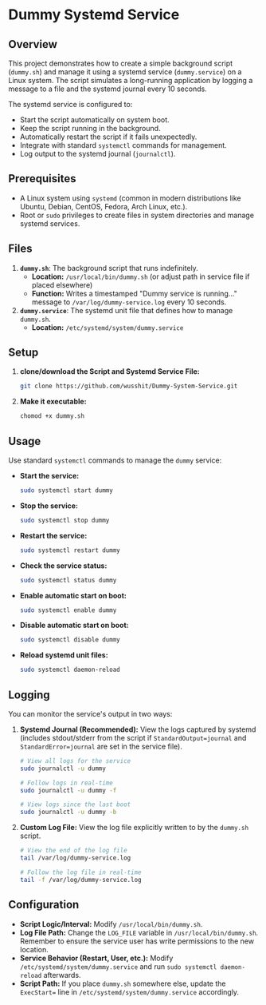 # Dummy Systemd Service
## Overview

This project demonstrates how to create a simple background script (`dummy.sh`) and manage it using a systemd service (`dummy.service`) on a Linux system. The script simulates a long-running application by logging a message to a file and the systemd journal every 10 seconds.

The systemd service is configured to:
*   Start the script automatically on system boot.
*   Keep the script running in the background.
*   Automatically restart the script if it fails unexpectedly.
*   Integrate with standard `systemctl` commands for management.
*   Log output to the systemd journal (`journalctl`).

## Prerequisites

*   A Linux system using `systemd` (common in modern distributions like Ubuntu, Debian, CentOS, Fedora, Arch Linux, etc.).
*   Root or `sudo` privileges to create files in system directories and manage systemd services.

## Files

1.  **`dummy.sh`**: The background script that runs indefinitely.
    *   **Location:** `/usr/local/bin/dummy.sh` (or adjust path in service file if placed elsewhere)
    *   **Function:** Writes a timestamped "Dummy service is running..." message to `/var/log/dummy-service.log` every 10 seconds.
2.  **`dummy.service`**: The systemd unit file that defines how to manage `dummy.sh`.
    *   **Location:** `/etc/systemd/system/dummy.service`

## Setup

1.  **clone/download the Script and Systemd Service File:**
    ```bash
    git clone https://github.com/wusshit/Dummy-System-Service.git
    ```
2.  **Make it executable:**
    ```bash
    chomod +x dummy.sh
    ```

## Usage

Use standard `systemctl` commands to manage the `dummy` service:

*   **Start the service:**
    ```bash
    sudo systemctl start dummy
    ```
*   **Stop the service:**
    ```bash
    sudo systemctl stop dummy
    ```
*   **Restart the service:**
    ```bash
    sudo systemctl restart dummy
    ```
*   **Check the service status:**
    ```bash
    sudo systemctl status dummy
    ```
*   **Enable automatic start on boot:**
    ```bash
    sudo systemctl enable dummy
    ```
*   **Disable automatic start on boot:**
    ```bash
    sudo systemctl disable dummy
    ```
*   **Reload systemd unit files:**
    ```bash
    sudo systemctl daemon-reload
    ```
    
## Logging

You can monitor the service's output in two ways:

1.  **Systemd Journal (Recommended):**
    View the logs captured by systemd (includes stdout/stderr from the script if `StandardOutput=journal` and `StandardError=journal` are set in the service file).
    ```bash
    # View all logs for the service
    sudo journalctl -u dummy

    # Follow logs in real-time
    sudo journalctl -u dummy -f

    # View logs since the last boot
    sudo journalctl -u dummy -b
    ```

2.  **Custom Log File:**
    View the log file explicitly written to by the `dummy.sh` script.
    ```bash
    # View the end of the log file
    tail /var/log/dummy-service.log

    # Follow the log file in real-time
    tail -f /var/log/dummy-service.log
    ```

## Configuration

*   **Script Logic/Interval:** Modify `/usr/local/bin/dummy.sh`.
*   **Log File Path:** Change the `LOG_FILE` variable in `/usr/local/bin/dummy.sh`. Remember to ensure the service user has write permissions to the new location.
*   **Service Behavior (Restart, User, etc.):** Modify `/etc/systemd/system/dummy.service` and run `sudo systemctl daemon-reload` afterwards.
*   **Script Path:** If you place `dummy.sh` somewhere else, update the `ExecStart=` line in `/etc/systemd/system/dummy.service` accordingly.
